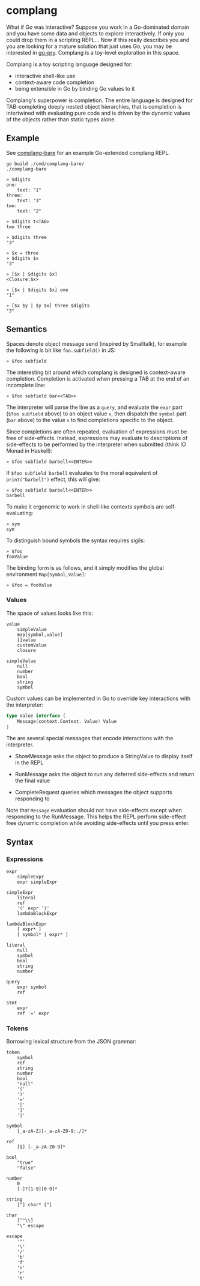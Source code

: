 # complang

What if Go was interactive? Suppose you work in a Go-dominated domain and you have some data and
objects to explore interactively. If only you could drop them in a scripting REPL... Now if this
really describes you and you are looking for a mature solution that just uses Go, you may be
interested in [go-pry](https://github.com/d4l3k/go-pry). Complang is a toy-level exploration in this
space.

Complang is a toy scripting language designed for:

- interactive shell-like use
- context-aware code completion
- being extensible in Go by binding Go values to it

Complang's superpower is completion. The entire language is designed for TAB-completing deeply
nested object hierarchies, that is completion is intertwined with evaluating pure code and is driven
by the dynamic values of the objects rather than static types alone.

## Example

See [complang-bare](./cmd/complang-bare/main.go) for an example Go-extended complang REPL.

```
go build ./cmd/complang-bare/
./complang-bare

» $digits
one:
    text: "1"
three:
    text: "3"
two:
    text: "2"

» $digits t<TAB>
two three

» $digits three
"3"

» $x = three
» $digits $x
"3"

» [$x | $digits $x]
<Closure:$x>

» [$x | $digits $x] one
"1"

» [$x $y | $y $x] three $digits
"3"
```

## Semantics

Spaces denote object message send (inspired by Smalltalk), for example the following is bit like `foo.subfield()` in JS:

    » $foo subfield

The interesting bit around which complang is designed is context-aware completion. Completion is activated when pressing
a TAB at the end of an incomplete line:

    » $foo subfield bar<<TAB>>

The interpreter will parse the line as a `query`, and evaluate the `expr` part (`$foo subfield` above) to an object
value `v`, then dispatch the `symbol` part (`bar` above) to the value `v` to find completions specific to the object.

Since completions are often repeated, evaluation of expressions must be free of side-effects. Instead, expressions may
evaluate to descriptions of side-effects to be performed by the interpreter when submitted (think IO Monad in Haskell):

    » $foo subfield barbell<<ENTER>>

If `$foo subfield barbell` evaluates to the moral equivalent of `print("barbell")` effect, this will give:

    » $foo subfield barbell<<ENTER>>
    barbell

To make it ergonomic to work in shell-like contexts symbols are self-evaluating:

    » sym
    sym

To distinguish bound symbols the syntax requires sigils:

    » $foo
    fooValue

The binding form is as follows, and it simply modifies the global environment `Map[Symbol,Value]`:

    » $foo = fooValue

### Values

The space of values looks like this:

```
value
    simpleValue
    map[symbol,value]
    []value
    customValue
    closure

simpleValue
    null
    number
    bool
    string
    symbol
```

Custom values can be implemented in Go to override key interactions with the interpreter:

```go
type Value interface {
	Message(context.Context, Value) Value
}
```

The are several special messages that encode interactions with the interpreter.

- ShowMessage asks the object to produce a StringValue to display itself in the REPL

- RunMessage asks the object to run any deferred side-effects and return the final value

- CompleteRequest queries which messages the object supports responding to

Note that `Message` evaluation should not have side-effects except when responding to the
RunMessage. This helps the REPL perform side-effect free dynamic completion while avoiding
side-effects until you press enter.

## Syntax

### Expressions

```
expr
    simpleExpr
    expr simpleExpr

simpleExpr
    literal
    ref
    '(' expr ')'
    lambdaBlockExpr

lambdaBlockExpr
    [ expr* ]
    [ symbol* | expr* ]

literal
    null
    symbol
    bool
    string
    number

query
    expr symbol
    ref

stmt
    expr
    ref '=' expr
```

### Tokens

Borrowing lexical structure from the JSON grammar:

```
token
    symbol
    ref
    string
    number
    bool
    "null"
    '('
    ')'
    '='
    '['
    ']'
    '|'

symbol
    [_a-zA-Z][-_a-zA-Z0-9:./]*

ref
    [$] [-_a-zA-Z0-9]*

bool
    "true"
    "false"

number
    0
    [-]?[1-9][0-9]*

string
    ["] char* ["]

char
    [^"\\]
    "\" escape

escape
    '"'
    '\'
    '/'
    'b'
    'f'
    'n'
    'r'
    't'
```
